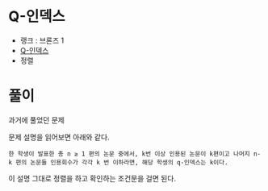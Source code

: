 # Q-인덱스

- 랭크 : 브론즈 1
- [Q-인덱스](https://www.acmicpc.net/problem/13333)
- 정렬

# 풀이

과거에 풀었던 문제

문제 설명을 읽어보면 아래와 같다.

```
한 학생이 발표한 총 n ≥ 1 편의 논문 중에서, k번 이상 인용된 논문이 k편이고 나머지 n-k 편의 논문들 인용회수가 각각 k 번 이하라면, 해당 학생의 q-인덱스는 k이다.
```
이 설명 그대로 정렬을 하고 확인하는 조건문을 걸면 된다.